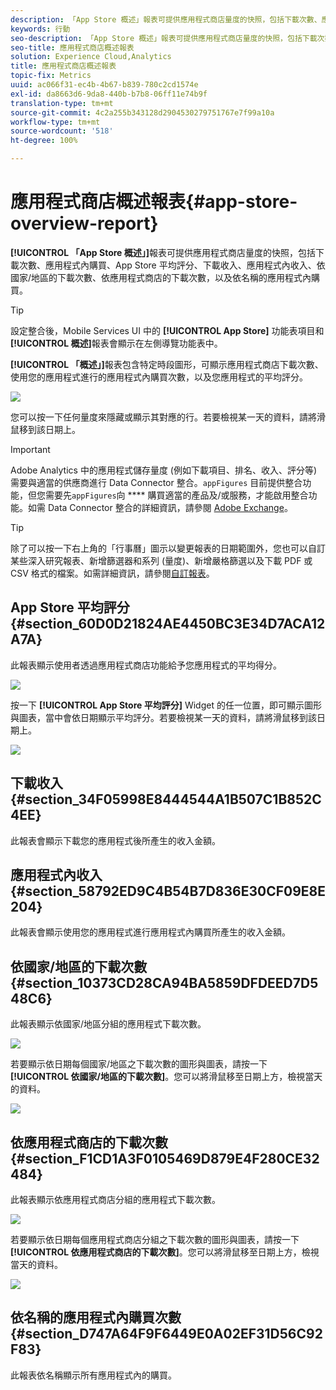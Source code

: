 ```yaml
---
description: 「App Store 概述」報表可提供應用程式商店量度的快照，包括下載次數、應用程式內購買、App Store 平均評分、下載收入、應用程式內收入、依國家/地區的下載次數、依應用程式商店的下載次數，以及依名稱的應用程式內購買。
keywords: 行動
seo-description: 「App Store 概述」報表可提供應用程式商店量度的快照，包括下載次數、應用程式內購買、App Store 平均評分、下載收入、應用程式內收入、依國家/地區的下載次數、依應用程式商店的下載次數，以及依名稱的應用程式內購買。
seo-title: 應用程式商店概述報表
solution: Experience Cloud,Analytics
title: 應用程式商店概述報表
topic-fix: Metrics
uuid: ac066f31-ec4b-4b67-b839-780c2cd1574e
exl-id: da8663d6-9da8-440b-b7b8-06ff11e74b9f
translation-type: tm+mt
source-git-commit: 4c2a255b343128d2904530279751767e7f99a10a
workflow-type: tm+mt
source-wordcount: '518'
ht-degree: 100%

---
```


# 應用程式商店概述報表{#app-store-overview-report}

**[!UICONTROL 「App Store 概述」]**&#x200B;報表可提供應用程式商店量度的快照，包括下載次數、應用程式內購買、App Store 平均評分、下載收入、應用程式內收入、依國家/地區的下載次數、依應用程式商店的下載次數，以及依名稱的應用程式內購買。

>[!TIP]
>
>設定整合後，Mobile Services UI 中的 **[!UICONTROL App Store]** 功能表項目和&#x200B;**[!UICONTROL 概述]**&#x200B;報表會顯示在左側導覽功能表中。

**[!UICONTROL 「概述」]**&#x200B;報表包含特定時段圖形，可顯示應用程式商店下載次數、使用您的應用程式進行的應用程式內購買次數，以及您應用程式的平均評分。

![](assets/app_store_metrics.png)

您可以按一下任何量度來隱藏或顯示其對應的行。若要檢視某一天的資料，請將滑鼠移到該日期上。

>[!IMPORTANT]
>
>Adobe Analytics 中的應用程式儲存量度 (例如下載項目、排名、收入、評分等) 需要與適當的供應商進行 Data Connector 整合。`appFigures` 目前提供整合功能，但您需要先`appFigures`向 **** 購買適當的產品及/或服務，才能啟用整合功能。如需 Data Connector 整合的詳細資訊，請參閱 [Adobe Exchange](https://www.adobeexchange.com/experiencecloud.html)。

>[!TIP]
>
>除了可以按一下右上角的「行事曆」圖示以變更報表的日期範圍外，您也可以自訂某些深入研究報表、新增篩選器和系列 (量度)、新增嚴格篩選以及下載 PDF 或 CSV 格式的檔案。如需詳細資訊，請參閱[自訂報表](/help/using/usage/reports-customize/reports-customize.md)。

## App Store 平均評分 {#section_60D0D21824AE4450BC3E34D7ACA12A7A}

此報表顯示使用者透過應用程式商店功能給予您應用程式的平均得分。

![](assets/app_store_rating.png)

按一下 **[!UICONTROL App Store 平均評分]** Widget 的任一位置，即可顯示圖形與圖表，當中會依日期顯示平均評分。若要檢視某一天的資料，請將滑鼠移到該日期上。

![](assets/app_store_downloads_detail.png)

## 下載收入 {#section_34F05998E8444544A1B507C1B852C4EE}

此報表會顯示下載您的應用程式後所產生的收入金額。

## 應用程式內收入 {#section_58792ED9C4B54B7D836E30CF09E8E204}

此報表會顯示使用您的應用程式進行應用程式內購買所產生的收入金額。

## 依國家/地區的下載次數 {#section_10373CD28CA94BA5859DFDEED7D548C6}

此報表顯示依國家/地區分組的應用程式下載次數。

![](assets/country.png)

若要顯示依日期每個國家/地區之下載次數的圖形與圖表，請按一下&#x200B;**[!UICONTROL 依國家/地區的下載次數]**。您可以將滑鼠移至日期上方，檢視當天的資料。

![](assets/downloads_by_country.png)

## 依應用程式商店的下載次數 {#section_F1CD1A3F0105469D879E4F280CE32484}

此報表顯示依應用程式商店分組的應用程式下載次數。

![](assets/app_store.png)

若要顯示依日期每個應用程式商店分組之下載次數的圖形與圖表，請按一下&#x200B;**[!UICONTROL 依應用程式商店的下載次數]**。您可以將滑鼠移至日期上方，檢視當天的資料。

![](assets/app_store_downloads_detail.png)

## 依名稱的應用程式內購買次數 {#section_D747A64F9F6449E0A02EF31D56C92F83}

此報表依名稱顯示所有應用程式內的購買。
